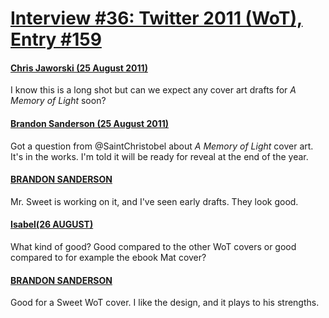 # [Interview #36: Twitter 2011 (WoT), Entry #159](https://www.theoryland.com/intvmain.php?i=36#159)

#### [Chris Jaworski (25 August 2011)](http://twitter.com/SaintChristobel/status/106933427936305152)

I know this is a long shot but can we expect any cover art drafts for
*A Memory of Light*
soon?

#### [Brandon Sanderson (25 August 2011)](http://twitter.com/BrandSanderson/status/106935724464541696)

Got a question from @SaintChristobel about
*A Memory of Light*
cover art. It's in the works. I'm told it will be ready for reveal at the end of the year.

#### [BRANDON SANDERSON](http://twitter.com/BrandSanderson/status/106936344051335168)

Mr. Sweet is working on it, and I've seen early drafts. They look good.

#### [Isabel(26 AUGUST)](http://twitter.com/Isabelsedai/status/107089502945808384)

What kind of good? Good compared to the other WoT covers or good compared to for example the ebook Mat cover?

#### [BRANDON SANDERSON](http://twitter.com/BrandSanderson/status/107166666990956544)

Good for a Sweet WoT cover. I like the design, and it plays to his strengths.

